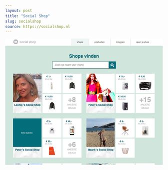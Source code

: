 ```yaml
---
layout: post
title: "Social Shop"
slug: socialshop
source: https://socialshop.nl
---
```


<img src="/screenshots/socialshop.png">
